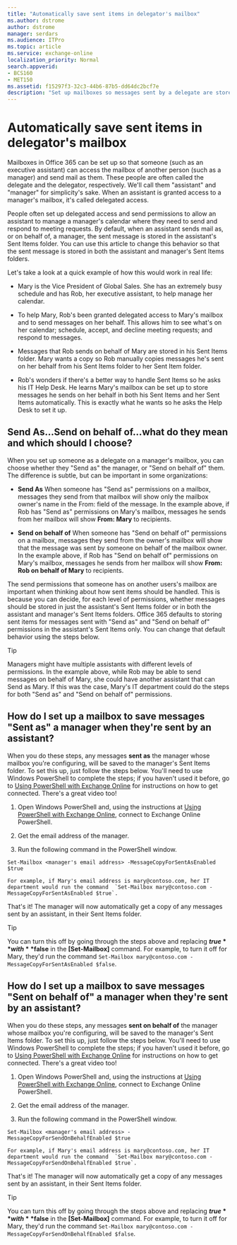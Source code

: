 ```yaml
---
title: "Automatically save sent items in delegator's mailbox"
ms.author: dstrome
author: dstrome
manager: serdars
ms.audience: ITPro
ms.topic: article
ms.service: exchange-online
localization_priority: Normal
search.appverid: 
- BCS160
- MET150
ms.assetid: f15297f3-32c3-44b6-87b5-dd64dc2bcf7e
description: "Set up mailboxes so messages sent by a delegate are stored in both the delegate and delegator's Sent Items."
---
```


# Automatically save sent items in delegator's mailbox

Mailboxes in Office 365 can be set up so that someone (such as an executive assistant) can access the mailbox of another person (such as a manager) and send mail as them. These people are often called the delegate and the delegator, respectively. We'll call them "assistant" and "manager" for simplicity's sake. When an assistant is granted access to a manager's mailbox, it's called delegated access.
  
People often set up delegated access and send permissions to allow an assistant to manage a manager's calendar where they need to send and respond to meeting requests. By default, when an assistant sends mail as, or on behalf of, a manager, the sent message is stored in the assistant's Sent Items folder. You can use this article to change this behavior so that the sent message is stored in both the assistant and manager's Sent Items folders.
  
Let's take a look at a quick example of how this would work in real life:
  
- Mary is the Vice President of Global Sales. She has an extremely busy schedule and has Rob, her executive assistant, to help manage her calendar.
    
- To help Mary, Rob's been granted delegated access to Mary's mailbox and to send messages on her behalf. This allows him to see what's on her calendar; schedule, accept, and decline meeting requests; and respond to messages. 
    
- Messages that Rob sends on behalf of Mary are stored in his Sent Items folder. Mary wants a copy so Rob manually copies messages he's sent on her behalf from his Sent Items folder to her Sent Item folder.
    
- Rob's wonders if there's a better way to handle Sent Items so he asks his IT Help Desk. He learns Mary's mailbox can be set up to store messages he sends on her behalf in both his Sent Items and her Sent Items automatically. This is exactly what he wants so he asks the Help Desk to set it up.
    
## Send As...Send on behalf of...what do they mean and which should I choose?

When you set up someone as a delegate on a manager's mailbox, you can choose whether they "Send as" the manager, or "Send on behalf of" them. The difference is subtle, but can be important in some organizations:
  
- **Send As** When someone has "Send as" permissions on a mailbox, messages they send from that mailbox will show only the mailbox owner's name in the From: field of the message. In the example above, if Rob has "Send as" permissions on Mary's mailbox, messages he sends from her mailbox will show **From: Mary** to recipients. 
    
- **Send on behalf of** When someone has "Send on behalf of" permissions on a mailbox, messages they send from the owner's mailbox will show that the message was sent by someone on behalf of the mailbox owner. In the example above, if Rob has "Send on behalf of" permissions on Mary's mailbox, messages he sends from her mailbox will show **From: Rob on behalf of Mary** to recipients. 
    
The send permissions that someone has on another users's mailbox are important when thinking about how sent items should be handled. This is because you can decide, for each level of permissions, whether messages should be stored in just the assistant's Sent Items folder or in both the assistant and manager's Sent Items folders. Office 365 defaults to storing sent items for messages sent with "Send as" and "Send on behalf of" permissions in the assistant's Sent Items only. You can change that default behavior using the steps below.
  
> [!TIP]
> Managers might have multiple assistants with different levels of permissions. In the example above, while Rob may be able to send messages on behalf of Mary, she could have another assistant that can Send as Mary. If this was the case, Mary's IT department could do the steps for both "Send as" and "Send on behalf of" permissions. 
  
## How do I set up a mailbox to save messages "Sent as" a manager when they're sent by an assistant?

When you do these steps, any messages **sent as** the manager whose mailbox you're configuring, will be saved to the manager's Sent Items folder. To set this up, just follow the steps below. You'll need to use Windows PowerShell to complete the steps; if you haven't used it before, go to [Using PowerShell with Exchange Online](https://go.microsoft.com/fwlink/?linkid=282266) for instructions on how to get connected. There's a great video too! 
  
1. Open Windows PowerShell and, using the instructions at [Using PowerShell with Exchange Online](https://go.microsoft.com/fwlink/?linkid=282266), connect to Exchange Online PowerShell. 
    
2. Get the email address of the manager.
    
3. Run the following command in the PowerShell window.
    
  ```
  Set-Mailbox <manager's email address> -MessageCopyForSentAsEnabled $true
  ```

    For example, if Mary's email address is mary@contoso.com, her IT department would run the command  `Set-Mailbox mary@contoso.com -MessageCopyForSentAsEnabled $true`.
    
That's it! The manager will now automatically get a copy of any messages sent by an assistant, in their Sent Items folder.
  
> [!TIP]
> You can turn this off by going through the steps above and replacing **$true** with **$false** in the **[Set-Mailbox]** command. For example, to turn it off for Mary, they'd run the command  `Set-Mailbox mary@contoso.com -MessageCopyForSentAsEnabled $false`. 
  
## How do I set up a mailbox to save messages "Sent on behalf of" a manager when they're sent by an assistant?

When you do these steps, any messages **sent on behalf of** the manager whose mailbox you're configuring, will be saved to the manager's Sent Items folder. To set this up, just follow the steps below. You'll need to use Windows PowerShell to complete the steps; if you haven't used it before, go to [Using PowerShell with Exchange Online](https://go.microsoft.com/fwlink/?linkid=282266) for instructions on how to get connected. There's a great video too! 
  
1. Open Windows PowerShell and, using the instructions at [Using PowerShell with Exchange Online](https://go.microsoft.com/fwlink/?linkid=282266), connect to Exchange Online PowerShell. 
    
2. Get the email address of the manager.
    
3. Run the following command in the PowerShell window.
    
  ```
  Set-Mailbox <manager's email address> -MessageCopyForSendOnBehalfEnabled $true
  ```

    For example, if Mary's email address is mary@contoso.com, her IT department would run the command  `Set-Mailbox mary@contoso.com -MessageCopyForSendOnBehalfEnabled $true`.
    
That's it! The manager will now automatically get a copy of any messages sent by an assistant, in their Sent Items folder.
  
> [!TIP]
> You can turn this off by going through the steps above and replacing **$true** with **$false** in the **[Set-Mailbox]** command. For example, to turn it off for Mary, they'd run the command  `Set-Mailbox mary@contoso.com -MessageCopyForSendOnBehalfEnabled $false`. 
  

